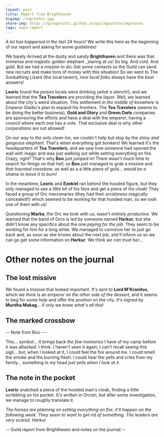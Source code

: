 ```yaml
---
layout: post
title: Report from Brighthaven
bigimg: /img/notes.jpg
share-img: https://ginogalotti.github.io/guildgazette/img/notes
tags: news-report
---
```


_A lot has happened in the last 24 hours!_ We write this here as the beginning of our report and asking for some guidelines!

We barely Arrived at the dusty and sandy **Brighthaven** and there was that immense and majestic golden elephant _staring at us! So big. And cold. And gold. But we had a mission to do: Get some contacts so the Guild can send new recruits and make tons of money with this situation! So we went to The Sunbathing Lizard (the local tavern), _nice local folks_ always have the _best_ answers!

**Leoric** found the _poison_ locals were drinking (_what a stench!_), and we learned that the **Tea Travelers** are providing the liquor. Well, we learned about the city's weird situation. This settlement _in the middle of knowhere_ is Emperor Gladiu's plan to expand his frontiers. The **Tea Travelers** (seems to be doing the better business), **Gold and Glory** and **Green Owls** companies are sponsoring the efforts and have a deal with the emperor, having a council where each one has a vote. That exclusive deal is why other corporations are not allowed!

On our way to _the only clean inn_, we couldn't help but stop by the _shiny and gorgeous elephant_. That's when everything got bonkers! We learned it's the headquarters of **Tea Travelers**, and we saw how someone had opened the wall with magic and was just walking out while setting everything on fire. Crazy, right? That's why **Boo** just _jumped in!_ There wasn't much time to search for things on that _hell_, so **Boo** just managed to grab a missive and _that haunted crossbow_; as well as a a little piece of gold... _would be a shame to leave it to burn!_

In the meantime, **Leoric** and **Ezekiel** ran behind the hooded figure, but they only managed to see a little bit of his face and get a piece of his cloak! They faced a group of Orc mercenaries (they had their _orcishness_ magically concealed!!) which seemed to be working for that hooded man, so we took one of them with us!

Questioning **Marka**, the Orc we took with us, wasn't _entirely productive_. We learned that the band of Orcs is led by someone named **Harkur**, but she didn't know any specifics about the one _paying for the job_. They seem to be working for him for a long while. We managed to convince her to just go back and, as soon as she knows about the next job, she'll inform us so we can go get some information on **Harkur**. We think _we can trust her_...

# Other notes on the journal

## The lost missive

We found a missive that looked important. It's sent to **Lord M'Kranitos**, which we think is an emperor _on the other side of the dessert_, and it seems to beg for some help and offer the position on the city. It's signed by **Murdha Makag**... if only we knew _what's all this!_

## The marked crossbow

-- Note from Boo ---

This... symbol... it brings back _the few memories_ I have of my camp before it was attacked. I think. I haven't seen it again, I can't recall seeing this sigil... but, when I looked at it, I could feel the fire around me. I could smell the smoke and the burning flesh. I could hear the yells and cries from my family... something in my head _just yells when I look at it_.

## The note in the pocket

**Leoric** snatched a piece of the hooded man's cloak, finding a little scribbling on his pocket. It's written in Orcish, but after some investigation, we manage to roughly translate it.

_The horses are planning on setting everything on fire, it'll happen on the following week. They seem to want to get rid of something. The leaders are very scared. Harkur_



-- Guild report from Brighthaven and notes on the journal --